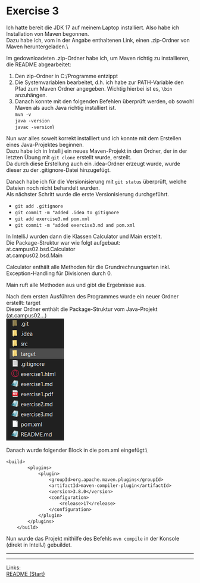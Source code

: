 # Exercise 3

Ich hatte bereit die JDK 17 auf meinem Laptop installiert. Also habe ich  Installation von Maven begonnen.\
Dazu habe ich, vom in der Angabe enthaltenen Link, einen .zip-Ordner von Maven heruntergeladen.\

Im gedownloadeten .zip-Ordner habe ich, um Maven richtig zu installieren, die README abgearbeitet:
1. Den zip-Ordner in C:/Programme entzippt
2. Die Systemvariablen bearbeitet, d.h. ich habe zur PATH-Variable den Pfad zum Maven Ordner angegeben. Wichtig hierbei ist es, `\bin` anzuhängen.
3. Danach konnte mit den folgenden Befehlen überprüft werden, ob sowohl Maven als auch Java richtig installiert ist.\
`mvn -v`\
`java -version`\
`javac -version`\

Nun war alles soweit korrekt installiert und ich konnte mit dem Erstellen eines Java-Projektes beginnen.\
Dazu habe ich in Intellij ein neues Maven-Projekt in den Ordner, der in der letzten Übung mit `git clone` erstellt wurde, erstellt.\
Da durch diese Erstellung auch ein .idea-Ordner erzeugt wurde, wurde dieser zu der .gitignore-Datei hinzugefügt.

Danach habe ich für die Versionisierung mit `git status` überprüft, welche Dateien noch nicht behandelt wurden.\
Als nächster Schritt wurde die erste Versionisierung durchgeführt.
- `git add .gitignore`
- `git commit -m "added .idea to gitignore`
- `git add exercise3.md pom.xml`
- `git commit -m "added exercise3.md and pom.xml`

In IntelliJ wurden dann die Klassen Calculator und Main erstellt.\
Die Package-Struktur war wie folgt aufgebaut:\
at.campus02.bsd.Calculator\
at.campus02.bsd.Main

Calculator enthält alle Methoden für die Grundrechnungsarten inkl. Exception-Handling für Divisionen durch 0.

Main ruft alle Methoden aus und gibt die Ergebnisse aus.

Nach dem ersten Ausführen des Programmes wurde ein neuer Ordner erstellt: target\
Dieser Ordner enthält die Package-Struktur vom Java-Projekt (at.campus02...)\
![Odner-Struktur](target_ordner.png)

Danach wurde folgender Block in die pom.xml eingefügt:\
```
<build>
        <plugins>
            <plugin>
                <groupId>org.apache.maven.plugins</groupId>
                <artifactId>maven-compiler-plugin</artifactId>
                <version>3.8.0</version>
                <configuration>
                    <release>17</release>
                </configuration>
            </plugin>
        </plugins>
    </build>
```
Nun wurde das Projekt mithilfe des Befehls `mvn compile` in der Konsole (direkt in IntellJ) gebuildet.




---

---
Links:\
[README (Start)](/README.md)